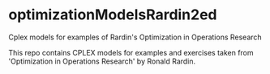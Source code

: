 # optimizationModelsRardin2ed
Cplex models for examples of Rardin's Optimization in Operations Research 

This repo contains CPLEX models for examples and exercises taken from 'Optimization in Operations Research' by Ronald Rardin. 

